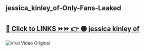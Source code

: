 
 ## jessica_kinley_of-Only-Fans-Leaked

# <h2><a href="https://clipsfans.com/jessica_kinley_of&ref=git">🔗 Click to LINKS ⏩⏩ 👉 🟢 jessica kinley of </a></h2>

<a href="https://clipsfans.com/jessica_kinley_of&ref=git" rel="nofollow" data-target="animated-image.originalLink"><img src="https://i.ibb.co.com/xMMVF88/686577567.gif" alt="Viral Video Original" style="max-width: 100%; display: inline-block;" data-target="animated-image.originalImage"></a>
